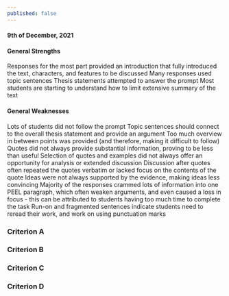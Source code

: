 ```yaml
---
published: false
---
```

#### 9th of December, 2021

#### General Strengths

Responses for the most part provided an
introduction that fully introduced the text,
characters, and features to be discussed
Many responses used topic sentences
Thesis statements attempted to answer the prompt
Most students are starting to understand
how to limit extensive summary of the text

#### General Weaknesses

Lots of students did not follow the prompt
Topic sentences should connect to the overall thesis statement and provide an argument
Too much overview in between points was provided (and therefore, making it difficult
to follow)
Quotes did not always provide substantial information, proving to be less than useful
Selection of quotes and examples did not always offer an opportunity for analysis or
extended discussion
Discussion after quotes often repeated the quotes verbatim or lacked focus on the
contents of the quote
Ideas were not always supported by the evidence, making ideas less convincing
Majority of the responses crammed lots of information into one PEEL paragraph, which
often weaken arguments, and even caused a loss in focus - this can be attributed to
students having too much time to complete the task
Run-on and fragmented sentences indicate students need to reread their work, and work
on using punctuation marks

### Criterion A

### Criterion B

### Criterion C

### Criterion D
